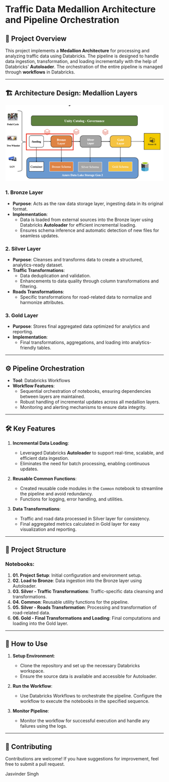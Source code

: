 # Traffic Data Medallion Architecture and Pipeline Orchestration



## 🚦 Project Overview
This project implements a **Medallion Architecture** for processing and analyzing traffic data using Databricks. The pipeline is designed to handle data ingestion, transformation, and loading incrementally with the help of Databricks' **Autoloader**. The orchestration of the entire pipeline is managed through **workflows** in Databricks.

---

## 🏗️ Architecture Design: Medallion Layers


<img width="524" alt="image" src="https://github.com/jsingh1998/Data-Engineering/blob/master/Traffic_medallion/images/pipeline.png">  



### 1. **Bronze Layer**
- **Purpose**: Acts as the raw data storage layer, ingesting data in its original format.
- **Implementation**: 
  - Data is loaded from external sources into the Bronze layer using Databricks **Autoloader** for efficient incremental loading.
  - Ensures schema inference and automatic detection of new files for seamless updates.

### 2. **Silver Layer**
- **Purpose**: Cleanses and transforms data to create a structured, analytics-ready dataset.
- **Traffic Transformations**:
  - Data deduplication and validation.
  - Enhancements to data quality through column transformations and filtering.
- **Roads Transformations**:
  - Specific transformations for road-related data to normalize and harmonize attributes.

### 3. **Gold Layer**
- **Purpose**: Stores final aggregated data optimized for analytics and reporting.
- **Implementation**:
  - Final transformations, aggregations, and loading into analytics-friendly tables.

---

## ⚙️ Pipeline Orchestration
- **Tool**: Databricks Workflows
- **Workflow Features**:
  - Sequential orchestration of notebooks, ensuring dependencies between layers are maintained.
  - Robust handling of incremental updates across all medallion layers.
  - Monitoring and alerting mechanisms to ensure data integrity.

---

## 🛠️ Key Features
1. **Incremental Data Loading**:
   - Leveraged Databricks **Autoloader** to support real-time, scalable, and efficient data ingestion.
   - Eliminates the need for batch processing, enabling continuous updates.
   
2. **Reusable Common Functions**:
   - Created reusable code modules in the `Common` notebook to streamline the pipeline and avoid redundancy.
   - Functions for logging, error handling, and utilities.

3. **Data Transformations**:
   - Traffic and road data processed in Silver layer for consistency.
   - Final aggregated metrics calculated in Gold layer for easy visualization and reporting.

---

## 📂 Project Structure
### Notebooks:
1. **01. Project Setup**: Initial configuration and environment setup.
2. **02. Load to Bronze**: Data ingestion into the Bronze layer using Autoloader.
3. **03. Silver - Traffic Transformations**: Traffic-specific data cleansing and transformations.
4. **04. Common**: Reusable utility functions for the pipeline.
5. **05. Silver - Roads Transformation**: Processing and transformation of road-related data.
6. **06. Gold - Final Transformations and Loading**: Final computations and loading into the Gold layer.

---

## 🚀 How to Use
1. **Setup Environment**:
   - Clone the repository and set up the necessary Databricks workspace.
   - Ensure the source data is available and accessible for Autoloader.

2. **Run the Workflow**:
   - Use Databricks Workflows to orchestrate the pipeline. Configure the workflow to execute the notebooks in the specified sequence.

3. **Monitor Pipeline**:
   - Monitor the workflow for successful execution and handle any failures using the logs.

---

## 🤝 Contributing
Contributions are welcome! If you have suggestions for improvement, feel free to submit a pull request.

Jasvinder Singh

